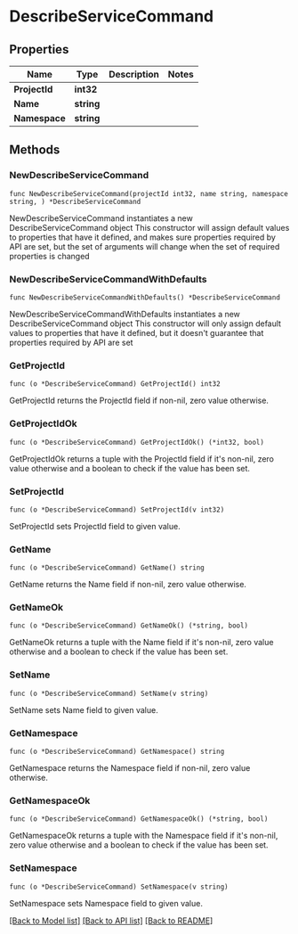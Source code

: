 # DescribeServiceCommand

## Properties

Name | Type | Description | Notes
------------ | ------------- | ------------- | -------------
**ProjectId** | **int32** |  | 
**Name** | **string** |  | 
**Namespace** | **string** |  | 

## Methods

### NewDescribeServiceCommand

`func NewDescribeServiceCommand(projectId int32, name string, namespace string, ) *DescribeServiceCommand`

NewDescribeServiceCommand instantiates a new DescribeServiceCommand object
This constructor will assign default values to properties that have it defined,
and makes sure properties required by API are set, but the set of arguments
will change when the set of required properties is changed

### NewDescribeServiceCommandWithDefaults

`func NewDescribeServiceCommandWithDefaults() *DescribeServiceCommand`

NewDescribeServiceCommandWithDefaults instantiates a new DescribeServiceCommand object
This constructor will only assign default values to properties that have it defined,
but it doesn't guarantee that properties required by API are set

### GetProjectId

`func (o *DescribeServiceCommand) GetProjectId() int32`

GetProjectId returns the ProjectId field if non-nil, zero value otherwise.

### GetProjectIdOk

`func (o *DescribeServiceCommand) GetProjectIdOk() (*int32, bool)`

GetProjectIdOk returns a tuple with the ProjectId field if it's non-nil, zero value otherwise
and a boolean to check if the value has been set.

### SetProjectId

`func (o *DescribeServiceCommand) SetProjectId(v int32)`

SetProjectId sets ProjectId field to given value.


### GetName

`func (o *DescribeServiceCommand) GetName() string`

GetName returns the Name field if non-nil, zero value otherwise.

### GetNameOk

`func (o *DescribeServiceCommand) GetNameOk() (*string, bool)`

GetNameOk returns a tuple with the Name field if it's non-nil, zero value otherwise
and a boolean to check if the value has been set.

### SetName

`func (o *DescribeServiceCommand) SetName(v string)`

SetName sets Name field to given value.


### GetNamespace

`func (o *DescribeServiceCommand) GetNamespace() string`

GetNamespace returns the Namespace field if non-nil, zero value otherwise.

### GetNamespaceOk

`func (o *DescribeServiceCommand) GetNamespaceOk() (*string, bool)`

GetNamespaceOk returns a tuple with the Namespace field if it's non-nil, zero value otherwise
and a boolean to check if the value has been set.

### SetNamespace

`func (o *DescribeServiceCommand) SetNamespace(v string)`

SetNamespace sets Namespace field to given value.



[[Back to Model list]](../README.md#documentation-for-models) [[Back to API list]](../README.md#documentation-for-api-endpoints) [[Back to README]](../README.md)


